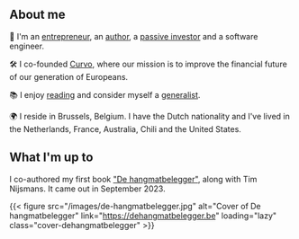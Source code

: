 ## About me
👱 I'm an [entrepreneur](/entrepreneurship), an [author](/my-book), a [passive investor](/investment-portfolio) and a software engineer.

🛠️ I co-founded [Curvo](https://curvo.eu), where our mission is to improve the financial future of our generation of Europeans.

📚 I enjoy [reading](/reading) and consider myself a [generalist](https://en.wikipedia.org/wiki/Generalist).

🌍 I reside in Brussels, Belgium. I have the Dutch nationality and I've lived in the Netherlands, France, Australia, Chili and the United States.

## What I'm up to
I co-authored my first book ["De hangmatbelegger"](/my-book), along with Tim Nijsmans. It came out in September 2023.

{{< figure src="/images/de-hangmatbelegger.jpg" alt="Cover of De hangmatbelegger" link="https://dehangmatbelegger.be" loading="lazy" class="cover-dehangmatbelegger" >}}
